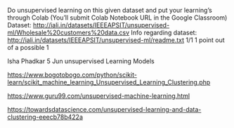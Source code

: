 Do unsupervised learning on this given dataset and put your learning’s through Colab (You’ll submit Colab Notebook URL in the Google Classroom) 
Dataset: http://iali.in/datasets/IEEEAPSIT/unsupervised-ml/Wholesale%20customers%20data.csv
Info regarding dataset: http://iali.in/datasets/IEEEAPSIT/unsupervised-ml/readme.txt
1/1
1 point out of a possible 1

Isha Phadkar
5 Jun
unsupervised Learning Models

https://www.bogotobogo.com/python/scikit-learn/scikit_machine_learning_Unsupervised_Learning_Clustering.php

https://www.guru99.com/unsupervised-machine-learning.html

https://towardsdatascience.com/unsupervised-learning-and-data-clustering-eeecb78b422a
